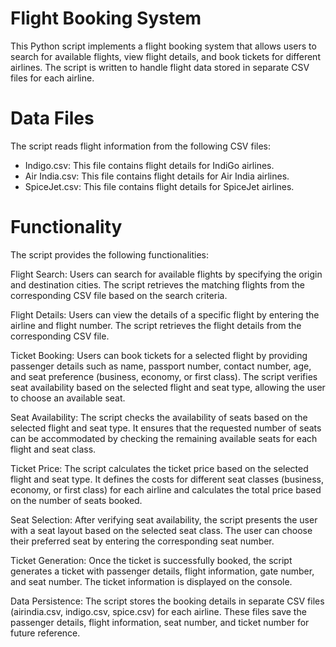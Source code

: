 # Flight Booking System

This Python script implements a flight booking system that allows users to search for available flights, view flight details, and book tickets for different airlines. The script is written to handle flight data stored in separate CSV files for each airline.

# Data Files
The script reads flight information from the following CSV files:

- Indigo.csv: This file contains flight details for IndiGo airlines.
- Air India.csv: This file contains flight details for Air India airlines.
- SpiceJet.csv: This file contains flight details for SpiceJet airlines.

# Functionality
The script provides the following functionalities:

Flight Search: Users can search for available flights by specifying the origin and destination cities. The script retrieves the matching flights from the corresponding CSV file based on the search criteria.

Flight Details: Users can view the details of a specific flight by entering the airline and flight number. The script retrieves the flight details from the corresponding CSV file.

Ticket Booking: Users can book tickets for a selected flight by providing passenger details such as name, passport number, contact number, age, and seat preference (business, economy, or first class). The script verifies seat availability based on the selected flight and seat type, allowing the user to choose an available seat.

Seat Availability: The script checks the availability of seats based on the selected flight and seat type. It ensures that the requested number of seats can be accommodated by checking the remaining available seats for each flight and seat class.

Ticket Price: The script calculates the ticket price based on the selected flight and seat type. It defines the costs for different seat classes (business, economy, or first class) for each airline and calculates the total price based on the number of seats booked.

Seat Selection: After verifying seat availability, the script presents the user with a seat layout based on the selected seat class. The user can choose their preferred seat by entering the corresponding seat number.

Ticket Generation: Once the ticket is successfully booked, the script generates a ticket with passenger details, flight information, gate number, and seat number. The ticket information is displayed on the console.

Data Persistence: The script stores the booking details in separate CSV files (airindia.csv, indigo.csv, spice.csv) for each airline. These files save the passenger details, flight information, seat number, and ticket number for future reference.

